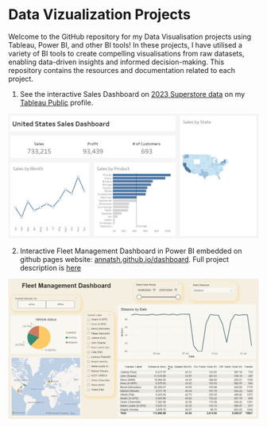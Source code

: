 # Data Vizualization Projects

Welcome to the GitHub repository for my Data Visualisation projects using Tableau, Power BI, and other BI tools! In these projects, I have utilised a variety of BI tools to create compelling visualisations from raw datasets, enabling data-driven insights and informed decision-making. This repository contains the resources and documentation related to each project.

1. See the interactive Sales Dashboard on [2023 Superstore data](https://github.com/AnnaTSH/dataviz/blob/main/Superstore%202023.csv) on my [Tableau Public](https://public.tableau.com/shared/JNBZTFWBD?:display_count=n&:origin=viz_share_link) profile.

![image](https://github.com/AnnaTSH/dataviz/blob/main/SalesDashboard1.jpg)

2. Interactive Fleet Management Dashboard in Power BI embedded on github pages website: [annatsh.github.io/dashboard](https://annatsh.github.io/dashboard/). Full project description is [here](https://github.com/AnnaTSH/navixy-data-project/blob/main/4/README.md)

![image](https://github.com/AnnaTSH/navixy-data-project/blob/main/4/dashboard_full.jpg)
